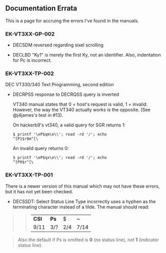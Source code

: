 ## Documentation Errata

This is a page for accruing the errors I've found in the manuals.

### EK-VT3XX-GP-002

* DECSDM reversed regarding sixel scrolling

* DECLBD "Ky1" is merely the first Ky, not an identifier. Also,
  indentation for Pc is incorrect.


### EK-VT3XX-TP-002

DEC VT330/340 Text Programming, second edition

* DECRPSS response to DECRQSS query is inverted

  VT340 manual states that 0 = host's request is valid, 1 = invalid.
  However, the way the VT340 actually works is the opposite. (See
  @j4james's test in #13).

  On hackerb9's vt340, a valid query for SGR returns 1:
  ```
  $ printf '\eP$qm\e\\'; read -rd '/'; echo
  ^[P1$r0m^[\
  ```

  An invalid query returns 0:
  ```
  $ printf '\eP$qx\e\\'; read -rd '/'; echo
  ^[P0$r^[\
  ```


### EK-VT3XX-TP-001

There is a newer version of this manual which may not have these
errors, but it has not yet been checked.

* DECSSDT: Select Status Line Type incorrectly uses a hyphen as the
  terminating character instead of a tilde. The manual should read:

>> |       |      |   |    |
>> |:------|:-----|:--|:---|
>> |**CSI**|**Ps**| $ | ~  |
>> |  9/11 |  3/? |2/4|7/14|

> Also the default if Ps is omitted is **0** (no status line), not
> **1** (indicator status line).



  